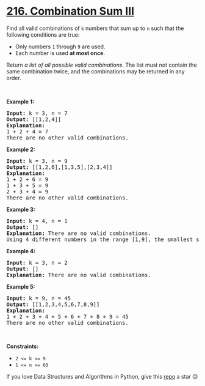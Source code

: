 # [216. Combination Sum III][title]

<p>Find all valid combinations of <code>k</code> numbers that sum up to <code>n</code> such that the following conditions are true:</p>
<ul>
<li>Only numbers <code>1</code> through <code>9</code> are used.</li>
<li>Each number is used <strong>at most once</strong>.</li>
</ul>
<p>Return <em>a list of all possible valid combinations</em>. The list must not contain the same combination twice, and the combinations may be returned in any order.</p>
<p> </p>
<p><strong>Example 1:</strong></p>
<pre><strong>Input:</strong> k = 3, n = 7
<strong>Output:</strong> [[1,2,4]]
<strong>Explanation:</strong>
1 + 2 + 4 = 7
There are no other valid combinations.</pre>
<p><strong>Example 2:</strong></p>
<pre><strong>Input:</strong> k = 3, n = 9
<strong>Output:</strong> [[1,2,6],[1,3,5],[2,3,4]]
<strong>Explanation:</strong>
1 + 2 + 6 = 9
1 + 3 + 5 = 9
2 + 3 + 4 = 9
There are no other valid combinations.
</pre>
<p><strong>Example 3:</strong></p>
<pre><strong>Input:</strong> k = 4, n = 1
<strong>Output:</strong> []
<strong>Explanation:</strong> There are no valid combinations.
Using 4 different numbers in the range [1,9], the smallest sum we can get is 1+2+3+4 = 10 and since 10 &gt; 1, there are no valid combination.
</pre>
<p><strong>Example 4:</strong></p>
<pre><strong>Input:</strong> k = 3, n = 2
<strong>Output:</strong> []
<strong>Explanation:</strong> There are no valid combinations.
</pre>
<p><strong>Example 5:</strong></p>
<pre><strong>Input:</strong> k = 9, n = 45
<strong>Output:</strong> [[1,2,3,4,5,6,7,8,9]]
<strong>Explanation:</strong>
1 + 2 + 3 + 4 + 5 + 6 + 7 + 8 + 9 = 45
There are no other valid combinations.
</pre>
<p> </p>
<p><strong>Constraints:</strong></p>
<ul>
<li><code>2 &lt;= k &lt;= 9</code></li>
<li><code>1 &lt;= n &lt;= 60</code></li>
</ul>


If you love Data Structures and Algorithms in Python, give this [repo][me] a star :wink:

[title]: https://leetcode.com/problems/combination-sum-iii
[me]: https://github.com/bumblebee211196/awesome-python-leetcode